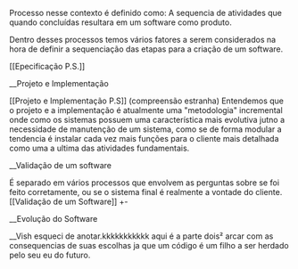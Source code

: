 Processo nesse contexto é definido como: A sequencia de atividades que quando concluídas resultara em um software como produto.


Dentro desses processos temos vários fatores a serem considerados na hora de definir a sequenciação das etapas para a criação de um software.

[[Epecificação P.S.]] 

__Projeto e Implementação

[[Projeto e Implementação P.S]]
(compreensão estranha)
Entendemos que o projeto e a implementação é atualmente uma "metodologia" incremental onde como os sistemas possuem uma característica mais evolutiva jutno a necessidade de manutenção de um sistema, como se de forma modular a tendencia é instalar cada vez mais funções para o cliente mais detalhada como uma a ultima das atividades fundamentais.

__Validação de um software

É separado em vários processos que envolvem as perguntas  sobre se foi feito corretamente, ou se o sistema final é realmente a vontade do cliente.
[[Validação de um Software]] +-

__Evolução do Software

__Vish esqueci de anotar.kkkkkkkkkkk
aqui é a parte dois² 
arcar com as consequencias de suas escolhas ja que um código é um filho a ser herdado pelo seu eu do futuro.
